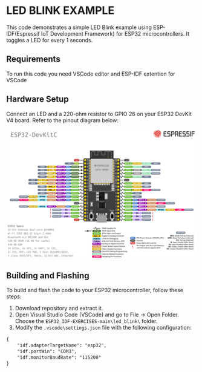 # LED BLINK EXAMPLE

This code demonstrates a simple LED Blink example using ESP-IDF(Espressif IoT Development Framework) for ESP32 microcontrollers.
It toggles a LED for every 1 seconds.

## Requirements

To run this code you need VSCode editor and ESP-IDF extention for VSCode

## Hardware Setup

Connect an LED and a 220-ohm resistor to GPIO 26 on your ESP32 DevKit V4 board. Refer to the pinout diagram below:

![Alt text](esp32-devkitC-v4-pinout.png?raw=true "Title")

## Building and Flashing

To build and flash the code to your ESP32 microcontroller, follow these steps:

1. Download repository and extract it. 
2. Open Visual Studio Code (VSCode) and go to File → Open Folder. Choose the `ESP32_IDF-EXERCISES-main\led_blink\`  folder.
3. Modify the `.vscode\settings.json` file with the following configuration:
```
{
    "idf.adapterTargetName": "esp32",
    "idf.portWin": "COM3",
    "idf.monitorBaudRate": "115200"
}
```

